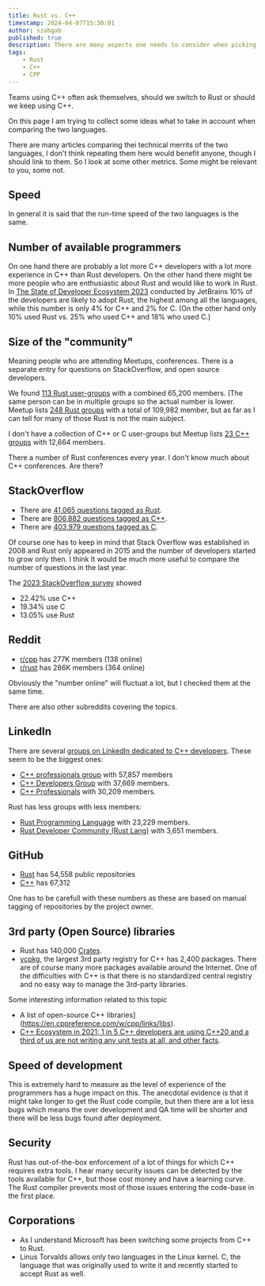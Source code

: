 ```yaml
---
title: Rust vs. C++
timestamp: 2024-04-07T15:30:01
author: szabgab
published: true
description: There are many aspects one needs to consider when picking a programming language. Let me try to compare C++ and Rust.
tags:
    - Rust
    - C++
    - CPP
---
```


Teams using C++ often ask themselves, should we switch to Rust or should we keep using C++.

On this page I am trying to collect some ideas what to take in account when comparing the two languages.

There are many articles comparing thei technical merrits of the two languages,
I don't think repeating them here would benefit anyone, though I should link to them. So I look at some other metrics. Some might be relevant to you, some not.


## Speed

In general it is said that the run-time speed of the two languages is the same.

## Number of available programmers

On one hand there are probably a lot more C++ developers with a lot more experience in C++ than Rust developers.
On the other hand there might be more people who are enthusiastic about Rust and would like to work in Rust. In [The State of Developer Ecosystem 2023](https://www.jetbrains.com/lp/devecosystem-2023/)
conducted by JetBrains 10% of the developers are likely to adopt Rust, the highest among all the languages, while this number is only 4% for C++ and 2% for C.
(On the other hand only 10% used Rust vs. 25% who used C++ and 18% who used C.)

## Size of the "community"

Meaning people who are attending Meetups, conferences. There is a separate entry for questions on StackOverflow, and open source developers.

We found [113 Rust user-groups](/user-groups) with a combined 65,200 members. (The same person can be in multiple groups so the actual number is lower. Meetup lists [248 Rust groups](https://www.meetup.com/topics/rust/)
with a total of 109,982 member, but as far as I can tell for many of those Rust is not the main subject.

I don't have a collection of C++ or C user-groups but Meetup lists [23 C++ groups](https://www.meetup.com/topics/cpp/) with 12,664 members.

There a number of Rust conferences every year. I don't know much about C++ conferences. Are there?

## StackOverflow

* There are [41,065 questions tagged as Rust](https://stackoverflow.com/questions/tagged/rust).
* There are [806,882 questions tagged as C++](https://stackoverflow.com/questions/tagged/c%2b%2b).
* There are [403,979 questions tagged as C](https://stackoverflow.com/questions/tagged/c).

Of course one has to keep in mind that Stack Overflow was established in 2008 and Rust only appeared in 2015 and the number of developers started to grow only then. I think
It would be much more useful to compare the number of questions in the last year.

The [2023 StackOverflow survey](https://survey.stackoverflow.co/2023/) showed

* 22.42% use C++
* 19.34% use C
* 13.05% use Rust

## Reddit

* [r/cpp](https://www.reddit.com/r/cpp/) has 277K  members (138 online)
* [r/rust](https://www.reddit.com/r/rust/) has 286K  members (364 online)

Obviously the "number online" will fluctuat a lot, but I checked them at the same time.

There are also other subreddits covering the topics.


## LinkedIn

There are several [groups on LinkedIn dedicated to C++ developers](https://www.linkedin.com/search/results/groups/?keywords=c%2B%2B&origin=SWITCH_SEARCH_VERTICAL&sid=%3A%40*). These seem to be the biggest ones:

* [C++ professionals group](https://www.linkedin.com/groups/86782/) with 57,857 members
* [C++ Developers Group](https://www.linkedin.com/groups/86998/) with 37,669 members.
* [C++ Professionals](https://www.linkedin.com/groups/100895/) with 30,209 members.

Rust has less groups with less members:

* [Rust Programming Language](https://www.linkedin.com/groups/4973032/) with 23,229 members.
* [Rust Developer Community (Rust Lang)](https://www.linkedin.com/groups/12537155/) with 3,651 members.

## GitHub

* [Rust](https://github.com/topics/rust) has 54,558 public repositories
* [C++](https://github.com/topics/cpp) has 67,312

One has to be carefull with these numbers as these are based on manual tagging of repositories by the project owner.

## 3rd party (Open Source) libraries

* Rust has 140,000 [Crates](https://crates.io/).
* [vcpkg](https://vcpkg.io/en/packages.html), the largest 3rd party registry for C++ has 2,400 packages. There are of course many more packages available around the Internet. One of the difficulties with C++ is that there is no standardized central registry and no easy way to manage the 3rd-party libraries.

Some interesting information related to this topic

* A list of open-source C++ libraries](https://en.cppreference.com/w/cpp/links/libs).
* [C++ Ecosystem in 2021: 1 in 5 C++ developers are using C++20 and a third of us are not writing any unit tests at all, and other facts](https://blog.jetbrains.com/clion/2021/07/cpp-ecosystem-in-2021/).

## Speed of development

This is extremely hard to measure as the level of experience of the programmers has a huge impact on this.
The anecdotal evidence is that it might take longer to get the Rust code compile, but then there are a lot less bugs which means the over development and QA time
will be shorter and there will be less bugs found after deployment.


## Security

Rust has out-of-the-box enforcement of a lot of things for which C++ requires extra tools. I hear many security issues can be detected by the tools available for C++,
but those cost money and have a learning curve. The Rust compiler prevents most of those issues entering the code-base in the first place.

## Corporations

* As I understand Microsoft has been switching some projects from C++ to Rust.
* Linus Torvalds allows only two languages in the Linux kernel. C, the language that was originally used to write it and recently started to accept Rust as well.

